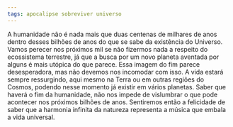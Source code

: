 ```yaml
---
tags: apocalipse sobreviver universo
---
```

A humanidade não é nada mais que duas centenas de milhares de anos dentro desses bilhões de anos do que se sabe da existência do Universo. Vamos perecer nos próximos mil se não fizermos nada a respeito do ecossistema terrestre, já que a busca por um novo planeta aventada por alguns é mais utópica do que parece. Essa imagem do fim parece desesperadora, mas não devemos nos incomodar com isso. A vida estará sempre ressurgindo, aqui mesmo na Terra ou em outras regiões do Cosmos, podendo nesse momento já existir em vários planetas.
Saber que haverá o fim da humanidade, não nos impede de vislumbrar o que pode acontecer nos próximos bilhões de anos. Sentiremos então a felicidade de saber que a harmonia infinita da natureza representa a música que embala a vida universal.
